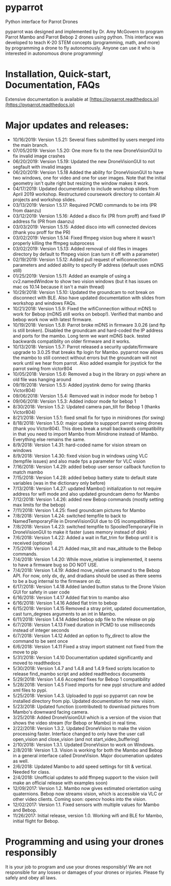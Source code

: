 # pyparrot
Python interface for Parrot Drones

pyparrot was designed and implemented by Dr. Amy McGovern to program Parrot Mambo and Parrot Bebop 2
drones using python.  This interface was developed to teach K-20 STEM concepts
(programming, math, and more) by programming a drone to fly autonomously.
Anyone can use it who is interested in autonomous drone programming!

# Installation, Quick-start, Documentation, FAQs

Extensive documentation is available at [https://pyparrot.readthedocs.io](https://pyparrot.readthedocs.io)

# Major updates and releases:
* 10/16/2019: Version 1.5.21: Several fixes submitted by users merged into the main branch.  
* 07/05/2019: Version 1.5.20: One more fix to the new DroneVisionGUI to fix invalid image crashes
* 06/20/2019: Version 1.5.19: Updated the new DroneVisionGUI to not segfault with invalid images
* 06/20/2019: Version 1.5.18 Added the ability for DroneVisionGUI to have two windows, one for video and one for user images.  Note that the initial geometry isn't quite right but resizing the window makes it work.
* 04/17/2019: Updated documentation to include workshop slides from April 2019 workshop.  Restructured coursework directory to contain AI projects and workshop slides.
* 03/13/2019: Version 1.5.17: Required PCMD commands to be ints (PR from daanzu)
* 03/12/2019: Version 1.5.16: Added a disco fix (PR from proff) and fixed IP address fix (PR from daanzu)
* 03/03/2019: Version 1.5.15: Added disco into wifi connected devices (thank you proff for the PR)
* 03/02/2019: Version 1.5.14: Fixed ffmpeg vision bug where it wasn't properly killing the ffmpeg subprocess
* 03/02/2019: Version 1.5.13: Added removal of old files in images directory by default to ffmpeg vision (can turn it off with a parameter)
* 02/19/2019: Version 1.5.12: Added pull request of wificonnection parameters and added ability to specify IP address (default uses mDNS still)
* 01/25/2019: Version 1.5.11: Added an example of using a cv2.namedWindow to show two vision windows (but it has issues on mac os 10.14 because it isn't a main thread)
* 10/29/2018: Version 1.5.10: Updated the groundcam to not break on disconnect with BLE.  Also have updated documentation with slides from workshop and windows FAQs.
* 10/21/2018: Version 1.5.9: Fixed the wifiConnection without mDNS to work for Bebop (mDNS still works on bebop!).  Verified that mambo and bebop work now with latest firmware.
* 10/19/2018: Version 1.5.8: Parrot broke mDNS in firmware 3.0.26 (and ftp is still broken).  Disabled the groundcam and hard-coded the IP address and ports for the mambo.  Long term we want mDNS back.  tested backwards compatiblity on older firmware and it works.
* 10/13/2018: Version 1.5.7: Parrot released a security update/firmware upgrade to 3.0.25 that breaks ftp login for Mambo.  pyparrot now allows the mambo to still connect without errors but the groundcam will not work until we hear from parrot.  Also added example for joystick for the parrot swing from victor804
* 10/05/2018: Version 1.5.6: Removed a bug in the library on pypi where an old file was hanging around
* 09/19/2018: Version 1.5.5: Added joystink demo for swing (thanks Victor804)
* 09/06/2018: Version 1.5.4: Removed wait in indoor mode for bebop 1
* 09/06/2018: Version 1.5.3: Added indoor mode for bebop 1
* 8/30/2018: Version 1.5.2: Updated camera pan_tilt for Bebop 1 (thanks Victor804)
* 8/21/2018: Version 1.5.1: fixed small fix for typo in minidrones (for swing)
* 8/18/2018: Version 1.5.0: major update to suppport parrot swing drones (thank you Victor804).  This does break a small backwards compatibility in that you need to import Mambo from Minidrone instead of Mambo.  Everything else remains the same.
* 8/9/2018: Version 1.4.31: hard-coded name for vision stream on windows
* 8/9/2018: Version 1.4.30: fixed vision bug in windows using VLC (tempfile issues) and also made fps a parameter for VLC vision
* 7/16/2018: Version 1.4.29: added bebop user sensor callback function to match mambo
* 7/15/2018: Version 1.4.28: added bebop battery state to default state variables (was in the dictionary only before)
* 7/13/2018: Version 1.4.27: updated Mambo() initialization to not require address for wifi mode and also updated groundcam demo for Mambo
* 7/12/2018: Version 1.4.26: added new Bebop commands (mostly setting max limits for the bebop)
* 7/11/2018: Version 1.4.25: fixed groundcam pictures for Mambo
* 7/8/2018: Version 1.4.24: switched tempfile to back to NamedTemporaryFile in DroneVisionGUI due to OS incompatibilities
* 7/8/2018: Version 1.4.23: switched tempfile to SpooledTemporaryFile in DroneVisionGUI to make it faster (uses memory instead of disk)
* 7/6/2018: Version 1.4.22: Added a wait in flat_trim for Bebop until it is received (optional)
* 7/5/2018: Version 1.4.21: Added max_tilt and max_altitude to the Bebop commands.
* 7/4/2018: Version 1.4.20: While move_relative is implemented, it seems to have a firmware bug so DO NOT USE.
* 7/4/2018: Version 1.4.19: Added move_relative command to the Bebop API.  For now, only dx, dy, and dradians should be used as there seems to be a bug internal to the firmware on dz.
* 6/17/2018: Version 1.4.18 Added landed button status to the Drone Vision GUI for safety in user code
* 6/16/2018: Version 1.4.17 Added flat trim to mambo also
* 6/16/2018: Version 1.4.16 Added flat trim to bebop
* 6/15/2018: Version 1.4.15 Removed a stray print, updated documentation, cast turn_degrees arguments to an int in Mambo.
* 6/11/2018: Version 1.4.14 Added bebop sdp file to the release on pip
* 6/7/2018: Version 1.4.13 Fixed duration in PCMD to use milliseconds instead of integer seconds
* 6/7/2018: Version 1.4.12 Added an option to fly_direct to allow the command to be sent once
* 6/6/2018: Version 1.4.11 Fixed a stray import statment not fixed from the move to pip
* 5/31/2018: Version 1.4.10 Documentation updated significantly and moved to readthedocs
* 5/30/2018: Version 1.4.7 and 1.4.8 and 1.4.9 fixed scripts location to release find_mambo script and added readthedocs documents
* 5/29/2018: Version 1.4.6 Accepted fixes for Bebop 1 compatibility
* 5/28/2018: Version 1.4.5 Fixed imports for new pypi structure and added xml files to pypi.
* 5/25/2018: Version 1.4.3. Uploaded to pypi so pyparrot can now be installed directory from pip.  Updated documentation for new vision.
* 5/23/2018: Updated function (contributed) to download pictures from Mambo's downward facing camera. 
* 3/25/2018: Added DroneVisionGUI which is a version of the vision that shows the video stream (for Bebop or Mambo) in real time.
* 2/22/2018: Version 1.3.2.  Updated DroneVision to make the vision processing faster.  Interface changed to only have the user call open_vision and close_vision (and not start_video_buffering)
* 2/10/2018: Version 1.3.1. Updated DroneVision to work on Windows.
* 2/8/2018: Version 1.3. Vision is working for both the Mambo and Bebop in a general interface called DroneVision.  Major documenation updates as well.
* 2/6/2018: Updated Mambo to add speed settings for tilt & vertical.  Needed for class.
* 2/4/2018: Unofficial updates to add ffmpeg support to the vision (will make an official release with examples soon)
* 12/09/2017: Version 1.2.  Mambo now gives estimated orientation using quaternions.  Bebop now streams vision, which is accessible via VLC or other video clients.  Coming soon: opencv hooks into the vision.  
* 12/02/2017: Version 1.1.  Fixed sensors with multiple values for Mambo and Bebop.
* 11/26/2017: Initial release, version 1.0.  Working wifi and BLE for Mambo, initial flight for Bebop.

# Programming and using your drones responsibly

It is your job to program and use your drones responsibly!  We are not responsible for any losses or damages of your drones or injuries.  Please fly safely and obey all laws.

